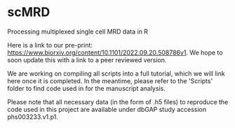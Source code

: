 # scMRD
Processing multiplexed single cell MRD data in R

Here is a link to our pre-print: https://www.biorxiv.org/content/10.1101/2022.09.20.508786v1. We hope to soon update this with a link to a peer reviewed version.

We are working on compiling all scripts into a full tutorial, which we will link here once it is completed. In the meantime, please refer to the 'Scripts' folder to find code used in  for the manuscript analysis. 

Please note that all necessary data (in the form of .h5 files) to reproduce the code used in this project are available under dbGAP study accession phs003233.v1.p1. 


